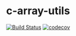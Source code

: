 # c-array-utils

[![Build Status](https://travis-ci.org/naxmefy/c-utils.svg?branch=master)](https://travis-ci.org/naxmefy/c-utils)
[![codecov](https://codecov.io/gh/naxmefy/c-utils/branch/master/graph/badge.svg)](https://codecov.io/gh/naxmefy/c-utils)
